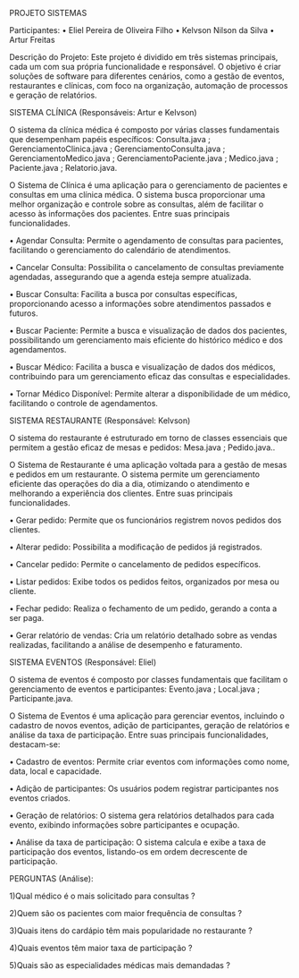 PROJETO SISTEMAS

Participantes:
•	Eliel Pereira de Oliveira Filho
•	Kelvson Nilson da Silva
•	Artur Freitas 
 
Descrição do Projeto:
Este projeto é dividido em três sistemas principais, cada um com sua própria funcionalidade e responsável. O objetivo é criar soluções de software para diferentes cenários, como a gestão de eventos, restaurantes e clínicas, com foco na organização, automação de processos e geração de relatórios.


SISTEMA CLÍNICA (Responsáveis: Artur e Kelvson)

O sistema da clínica médica é composto por várias classes fundamentais que desempenham papéis específicos: Consulta.java ; GerenciamentoClinica.java ; GerenciamentoConsulta.java ; GerenciamentoMedico.java ; GerenciamentoPaciente.java ; Medico.java ; Paciente.java ; Relatorio.java.

O Sistema de Clínica é uma aplicação para o gerenciamento de pacientes e consultas em uma clínica médica. O sistema busca proporcionar uma melhor organização e controle sobre as consultas, além de facilitar o acesso às informações dos pacientes. Entre suas principais funcionalidades.

 • Agendar Consulta: Permite o agendamento de consultas para pacientes, facilitando o gerenciamento do calendário de atendimentos.

 • Cancelar Consulta: Possibilita o cancelamento de consultas previamente agendadas, assegurando que a agenda esteja sempre atualizada.

 • Buscar Consulta: Facilita a busca por consultas específicas, proporcionando acesso a informações sobre atendimentos passados e futuros.

 • Buscar Paciente: Permite a busca e visualização de dados dos pacientes, possibilitando um gerenciamento mais eficiente do histórico médico e dos agendamentos.

 • Buscar Médico: Facilita a busca e visualização de dados dos médicos, contribuindo para um gerenciamento eficaz das consultas e especialidades.

 • Tornar Médico Disponível: Permite alterar a disponibilidade de um médico, facilitando o controle de agendamentos.




SISTEMA RESTAURANTE (Responsável: Kelvson)

O sistema do restaurante é estruturado em torno de classes essenciais que permitem a gestão eficaz de mesas e pedidos: Mesa.java ; Pedido.java..

O Sistema de Restaurante é uma aplicação voltada para a gestão de mesas e pedidos em um restaurante. O sistema permite um gerenciamento eficiente das operações do dia a dia, otimizando o atendimento e melhorando a experiência dos clientes. Entre suas principais funcionalidades.

 •	Gerar pedido: Permite que os funcionários registrem novos pedidos dos clientes.

 •	Alterar pedido: Possibilita a modificação de pedidos já registrados.

 •	Cancelar pedido: Permite o cancelamento de pedidos específicos.

 •	Listar pedidos: Exibe todos os pedidos feitos, organizados por mesa ou cliente.

 •	Fechar pedido: Realiza o fechamento de um pedido, gerando a conta a ser paga.

 •	Gerar relatório de vendas: Cria um relatório detalhado sobre as vendas realizadas, facilitando a análise de desempenho e faturamento.



 
SISTEMA EVENTOS (Responsável: Eliel)

O sistema de eventos é composto por classes fundamentais que facilitam o gerenciamento de eventos e participantes: Evento.java ; Local.java ; Participante.java.

O Sistema de Eventos é uma aplicação para gerenciar eventos, incluindo o cadastro de novos eventos, adição de participantes, geração de relatórios e análise da taxa de participação. Entre suas principais funcionalidades, destacam-se:

•	Cadastro de eventos: Permite criar eventos com informações como nome, data, local e capacidade.

•	Adição de participantes: Os usuários podem registrar participantes nos eventos criados.

•	Geração de relatórios: O sistema gera relatórios detalhados para cada evento, exibindo informações sobre participantes e ocupação.

•	Análise da taxa de participação: O sistema calcula e exibe a taxa de participação dos eventos, listando-os em ordem decrescente de participação.





PERGUNTAS (Análise):

1)Qual médico é o mais solicitado para consultas ?

2)Quem são os pacientes com maior frequência de consultas ?

3)Quais itens do cardápio têm mais popularidade no restaurante ?

4)Quais eventos têm maior taxa de participação ?

5)Quais são as especialidades médicas mais demandadas ?
